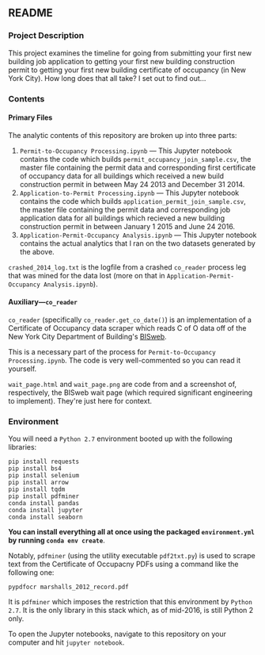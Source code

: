 ## README
### Project Description

This project examines the timeline for going from submitting your first new building job application to getting your
first new building construction permit to getting your first new building certificate of occupancy (in New York City).
How long does that all take? I set out to find out...

### Contents

#### Primary Files

The analytic contents of this repository are broken up into three parts:

1. `Permit-to-Occupancy Processing.ipynb` &mdash; This Jupyter notebook contains the code which builds
`permit_occupancy_join_sample.csv`, the master file containing the permit data and corresponding first certificate of
 occupancy data for all buildings which received a new build construction permit in between May 24 2013 and December
  31 2014.
2. `Application-to-Permit Processing.ipynb` &mdash; This Jupyter notebook contains the code which builds
`application_permit_join_sample.csv`, the master file containing the permit data and corresponding job application
data for all buildings which recieved a new building construction permit in between January 1 2015 and June 24 2016.
3. `Application-Permit-Occupancy Analysis.ipynb` &mdash; This Jupyter notebook contains the actual analytics that I
ran on the two datasets generated by the above.

`crashed_2014_log.txt` is the logfile from a crashed `co_reader` process leg that was mined for the data lost (more
on that in `Application-Permit-Occupancy Analysis.ipynb`).

#### Auxiliary&mdash;`co_reader`

`co_reader` (specifically `co_reader.get_co_date()`) is an implementation of a Certificate of Occupancy data scraper
which reads C of O data off of the New York City Department of Building's [BISweb](http://a810-bisweb.nyc.gov/bisweb/).

This is a necessary part of the process for `Permit-to-Occupancy Processing.ipynb`. The code is very well-commented
so you can read it yourself.

`wait_page.html` and `wait_page.png` are code from and a screenshot of, respectively, the BISweb wait page (which
required significant engineering to implement). They're just here for context.

### Environment

You will need a `Python 2.7` environment booted up with the following libraries:

    pip install requests
    pip install bs4
    pip install selenium
    pip install arrow
    pip install tqdm
    pip install pdfminer
    conda install pandas
    conda install jupyter
    conda install seaborn

**You can install everything all at once using the packaged `environment.yml` by running `conda env create`**.

Notably, `pdfminer` (using the utility executable `pdf2txt.py`) is used to scrape text from the Certificate of
Occupacny PDFs using a command like the following one:

    pypdfocr marshalls_2012_record.pdf

It is `pdfminer` which imposes the restriction that this environment by `Python 2.7`. It is the only library
 in this stack which, as of mid-2016, is still Python 2 only.

To open the Jupyter notebooks, navigate to this repository on your computer and hit `jupyter notebook`.